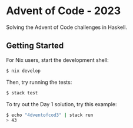 # Advent of Code - 2023
Solving the Advent of Code challenges in Haskell.

## Getting Started

For Nix users, start the development shell:
```sh
$ nix develop
```

Then, try running the tests:
```sh
$ stack test
```

To try out the Day 1 solution, try this example:
```sh
$ echo "4dventofcod3" | stack run
> 43
```
